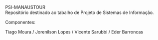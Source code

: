 PSI-MANAUSTOUR<br>
Repositório destinado ao tabalho de Projeto de Sistemas de Informação.

Componentes:

Tiago Moura / Jorenilson Lopes / Vicente Sarubbi / Eder Barroncas